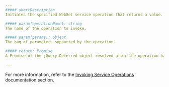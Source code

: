 ```yaml
---
##### shortDescription
Initiates the specified WebGet service operation that returns a value. For the information on service operations, refer to the [OData documentation](https://www.odata.org/documentation).

##### param(operationName): string
The name of the operation to invoke.

##### param(params): object
The bag of parameters supported by the operation.

##### return: Promise
A Promise of the jQuery.Deferred object resolved after the operation has completed.

---
```

For more information, refer to the [Invoking Service Operations](/concepts/30%20Data%20Layer/51%20Data%20Source%20Examples/2%20OData/5%20Invoking%20Service%20Operations.md '/Documentation/Guide/Data_Layer/Data_Source_Examples/#OData/Invoking_Service_Operations') documentation section.